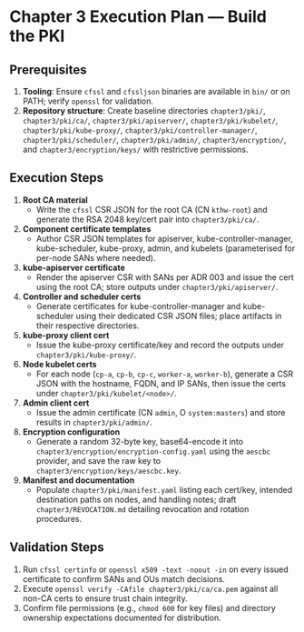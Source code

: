 # Chapter 3 Execution Plan — Build the PKI

## Prerequisites
1. **Tooling**: Ensure `cfssl` and `cfssljson` binaries are available in `bin/` or on PATH; verify `openssl` for validation.
2. **Repository structure**: Create baseline directories `chapter3/pki/`, `chapter3/pki/ca/`, `chapter3/pki/apiserver/`, `chapter3/pki/kubelet/`, `chapter3/pki/kube-proxy/`, `chapter3/pki/controller-manager/`, `chapter3/pki/scheduler/`, `chapter3/pki/admin/`, `chapter3/encryption/`, and `chapter3/encryption/keys/` with restrictive permissions.

## Execution Steps
1. **Root CA material**
   - Write the `cfssl` CSR JSON for the root CA (CN `kthw-root`) and generate the RSA 2048 key/cert pair into `chapter3/pki/ca/`.
2. **Component certificate templates**
   - Author CSR JSON templates for apiserver, kube-controller-manager, kube-scheduler, kube-proxy, admin, and kubelets (parameterised for per-node SANs where needed).
3. **kube-apiserver certificate**
   - Render the apiserver CSR with SANs per ADR 003 and issue the cert using the root CA; store outputs under `chapter3/pki/apiserver/`.
4. **Controller and scheduler certs**
   - Generate certificates for kube-controller-manager and kube-scheduler using their dedicated CSR JSON files; place artifacts in their respective directories.
5. **kube-proxy client cert**
   - Issue the kube-proxy certificate/key and record the outputs under `chapter3/pki/kube-proxy/`.
6. **Node kubelet certs**
   - For each node (`cp-a`, `cp-b`, `cp-c`, `worker-a`, `worker-b`), generate a CSR JSON with the hostname, FQDN, and IP SANs, then issue the certs under `chapter3/pki/kubelet/<node>/`.
7. **Admin client cert**
   - Issue the admin certificate (CN `admin`, O `system:masters`) and store results in `chapter3/pki/admin/`.
8. **Encryption configuration**
   - Generate a random 32-byte key, base64-encode it into `chapter3/encryption/encryption-config.yaml` using the `aescbc` provider, and save the raw key to `chapter3/encryption/keys/aescbc.key`.
9. **Manifest and documentation**
   - Populate `chapter3/pki/manifest.yaml` listing each cert/key, intended destination paths on nodes, and handling notes; draft `chapter3/REVOCATION.md` detailing revocation and rotation procedures.

## Validation Steps
1. Run `cfssl certinfo` or `openssl x509 -text -noout -in` on every issued certificate to confirm SANs and OUs match decisions.
2. Execute `openssl verify -CAfile chapter3/pki/ca/ca.pem` against all non-CA certs to ensure trust chain integrity.
3. Confirm file permissions (e.g., `chmod 600` for key files) and directory ownership expectations documented for distribution.
